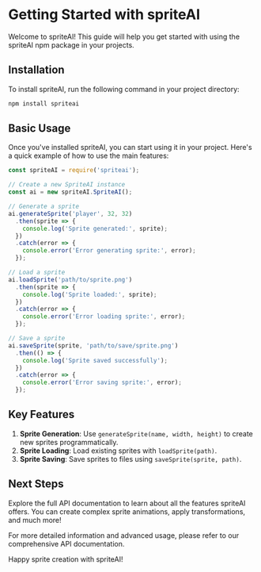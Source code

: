 # Getting Started with spriteAI

Welcome to spriteAI! This guide will help you get started with using the spriteAI npm package in your projects.

## Installation

To install spriteAI, run the following command in your project directory:

```bash
npm install spriteai
```

## Basic Usage

Once you've installed spriteAI, you can start using it in your project. Here's a quick example of how to use the main features:

```javascript
const spriteAI = require('spriteai');

// Create a new SpriteAI instance
const ai = new spriteAI.SpriteAI();

// Generate a sprite
ai.generateSprite('player', 32, 32)
  .then(sprite => {
    console.log('Sprite generated:', sprite);
  })
  .catch(error => {
    console.error('Error generating sprite:', error);
  });

// Load a sprite
ai.loadSprite('path/to/sprite.png')
  .then(sprite => {
    console.log('Sprite loaded:', sprite);
  })
  .catch(error => {
    console.error('Error loading sprite:', error);
  });

// Save a sprite
ai.saveSprite(sprite, 'path/to/save/sprite.png')
  .then(() => {
    console.log('Sprite saved successfully');
  })
  .catch(error => {
    console.error('Error saving sprite:', error);
  });
```

## Key Features

1. **Sprite Generation**: Use `generateSprite(name, width, height)` to create new sprites programmatically.
2. **Sprite Loading**: Load existing sprites with `loadSprite(path)`.
3. **Sprite Saving**: Save sprites to files using `saveSprite(sprite, path)`.

## Next Steps

Explore the full API documentation to learn about all the features spriteAI offers. You can create complex sprite animations, apply transformations, and much more!

For more detailed information and advanced usage, please refer to our comprehensive API documentation.

Happy sprite creation with spriteAI!